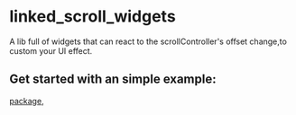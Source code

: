 # linked_scroll_widgets

A lib full of widgets that can react to the scrollController's offset change,to custom your UI effect.

## Get started with an simple example:




[package](https://flutter.dev/developing-packages/),

